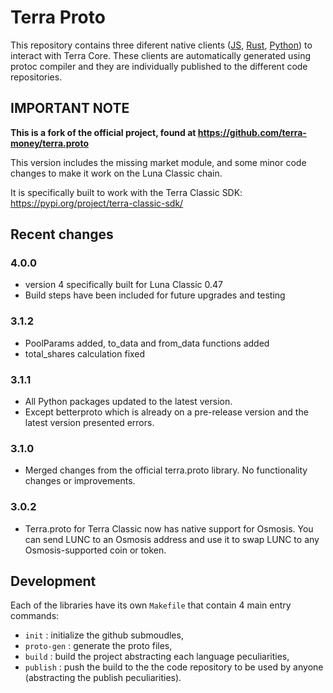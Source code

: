 # Terra Proto

This repository contains three diferent native clients ([JS](./js/), [Rust](./rust/), [Python](./python/)) to interact with Terra Core. These clients are automatically generated using protoc compiler and they are individually published to the different code repositories.

## IMPORTANT NOTE

**This is a fork of the official project, found at https://github.com/terra-money/terra.proto**

This version includes the missing market module, and some minor code changes to make it work on the Luna Classic chain.

It is specifically built to work with the Terra Classic SDK: https://pypi.org/project/terra-classic-sdk/

## Recent changes

### 4.0.0
- version 4 specifically built for Luna Classic 0.47
- Build steps have been included for future upgrades and testing

### 3.1.2
- PoolParams added, to_data and from_data functions added
- total_shares calculation fixed

### 3.1.1

- All Python packages updated to the latest version.
 - Except betterproto which is already on a pre-release version and the latest version presented errors.

### 3.1.0

- Merged changes from the official terra.proto library. No functionality changes or improvements.

### 3.0.2

- Terra.proto for Terra Classic now has native support for Osmosis. You can send LUNC to an Osmosis address and use it to swap LUNC to any Osmosis-supported coin or token.

## Development

Each of the libraries have its own `Makefile` that contain 4 main entry commands:

- `init` : initialize the github submoudles,
- `proto-gen` : generate the proto files,
- `build` : build the project abstracting each language peculiarities,
- `publish` : push the build to the the code repository to be used by anyone (abstracting the publish peculiarities).
